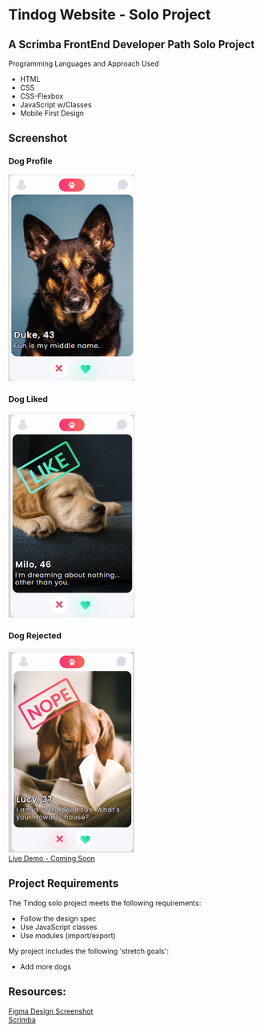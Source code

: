 # Tindog Website - Solo Project

## A Scrimba FrontEnd Developer Path Solo Project
Programming Languages and Approach Used
<ul>
<li>HTML</li>
<li>CSS</li>
<li>CSS-Flexbox</li>
<li>JavaScript w/Classes</li>
<li>Mobile First Design</li>
</ul>

## Screenshot
### Dog Profile
<img src="https://github.com/famanakis/Scrimba/blob/main/m7-solo-tindog/assets/screenshot.png" width=50% height=50%><br>
### Dog Liked
<img src="https://github.com/famanakis/Scrimba/blob/main/m7-solo-tindog/assets/screenshot-like.png" width=50% height=50%><br>
### Dog Rejected
<img src="https://github.com/famanakis/Scrimba/blob/main/m7-solo-tindog/assets/screenshot-reject.png" width=50% height=50%><br>
[Live Demo - Coming Soon]()
 
## Project Requirements
 The Tindog solo project meets the following requirements:
 <ul>
 <li>Follow the design spec</li>
 <li>Use JavaScript classes</li>
 <li>Use modules (import/export)</li>
 </ul>
 
 My project includes the following 'stretch goals':
 <ul>
<li>Add more dogs</li>
</ul>
 
## Resources:
[Figma Design Screenshot](https://github.com/famanakis/Scrimba/blob/main/m7-solo-tindog/assets/figma-design.png)<br>
 [Scrimba](https://scrimba.com/)

